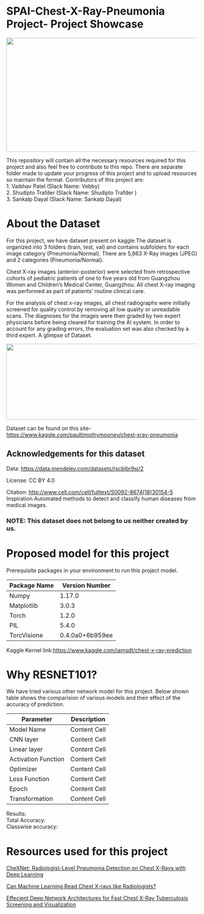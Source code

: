 # SPAI-Chest-X-Ray-Pneumonia Project- Project Showcase
<p align="center">
  <img width="1250" height="300" src="https://github.com/VAIBHAVPATEL97/SPAIC-Pneumonia-Project/blob/master/project%20showcase.jpg">
</p>
This repository will contain all the necessary resources required for this project and also feel free to contribute to this repo.
There are separate folder made to update your progress of this project and to upload resources so maintain the format.
Contributors of this project are:<br>
1. Vaibhav Patel (Slack Name: Vebby) <br>
2. Shudipto Trafder (Slack Name: Shudipto Trafder )<br>
3. Sankalp Dayal (Slack Name: Sankalp Dayal)<br>

# About the Dataset
For this project, we have dataset present on kaggle.The dataset is organized into 3 folders (train, test, val) and contains subfolders for each image category (Pneumonia/Normal). There are 5,863 X-Ray images (JPEG) and 2 categories (Pneumonia/Normal).

Chest X-ray images (anterior-posterior) were selected from retrospective cohorts of pediatric patients of one to five years old from Guangzhou Women and Children’s Medical Center, Guangzhou. All chest X-ray imaging was performed as part of patients’ routine clinical care.

For the analysis of chest x-ray images, all chest radiographs were initially screened for quality control by removing all low quality or unreadable scans. The diagnoses for the images were then graded by two expert physicians before being cleared for training the AI system. In order to account for any grading errors, the evaluation set was also checked by a third expert.
A glimpse of Dataset.

<p align="center">
  <img width="560" height="200" src="https://github.com/VAIBHAVPATEL97/SPAIC-Pneumonia-Project/blob/master/jZqpV51.png">
</p>

Dataset can be found on this site-https://www.kaggle.com/paultimothymooney/chest-xray-pneumonia
## Acknowledgements for this dataset
Data: https://data.mendeley.com/datasets/rscbjbr9sj/2

License: CC BY 4.0

Citation: http://www.cell.com/cell/fulltext/S0092-8674(18)30154-5
Inspiration
Automated methods to detect and classify human diseases from medical images.
### NOTE: This dataset does not belong to us neither created by us.

# Proposed model for this project
Prerequisite packages in your environment to run this project model.

| Package Name  | Version Number |
| ------------- | ------------- |
| Numpy | 1.17.0 |
|Matplotlib  | 3.0.3 |
| Torch  | 1.2.0  |
| PIL  | 5.4.0 |
| TorcVisione  |  0.4.0a0+6b959ee|

Kaggle Kernel link:https://www.kaggle.com/iamsdt/chest-x-ray-prediction
# Why RESNET101?
We have tried various other network model for this project. Below shown table shows the comparision of various models and their effect of the accuracy of prediction.

| Parameter |Description|
| ------------- | ------------- |
| Model Name  | Content Cell  |
| CNN layer  | Content Cell  |
| Linear layer  | Content Cell  |
| Activation Function  | Content Cell  |
|Optimizer | Content Cell  |
| Loss Function  | Content Cell  |
|Epoch  | Content Cell  |
| Transformation | Content Cell  |

Results:<br>
Total Accuracy:<br>
Classwise accuracy:<br>

# Resources used for this project
[CheXNet: Radiologist-Level Pneumonia Detection on Chest X-Rays with Deep Learning](https://stanfordmlgroup.github.io/projects/chexnet/)

[Can Machine Learning Read Chest X-rays like Radiologists?](https://towardsdatascience.com/can-machine-learning-read-chest-x-rays-like-radiologists-part-1-7182cf4b87ff)

[Effecient Deep Network Architectures for Fast Chest X-Ray Tuberculosis Screening and Visualization](https://www.nature.com/articles/s41598-019-42557-4.pdf)

